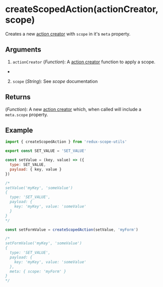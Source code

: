 # createScopedAction(actionCreator, scope)

Creates a new [action creator](https://redux.js.org/glossary#action-creator) with `scope` in it's `meta` property.

## Arguments

1. `actionCreator` (*Function*): A [action creator](https://redux.js.org/glossary#action-creator) function to apply a scope.
*
2. `scope` (*String*): See *scope* documentation


## Returns

(*Function*): A new [action creator](https://redux.js.org/glossary#action-creator) which, when called will include a `meta.scope` property.

## Example

```js
import { createScopedAction } from 'redux-scope-utils'

export const SET_VALUE = 'SET_VALUE'

const setValue = (key, value) => ({
  type: SET_VALUE,
  payload: { key, value }
})

/*
setValue('myKey', 'someValue')
{
  type: 'SET_VALUE',
  payload: {
    key: 'myKey', value: 'someValue'
  }
}
*/

const setFormValue = createScopedAction(setValue, 'myForm')

/*
setFormValue('myKey', 'someValue')
{
  type: 'SET_VALUE',
  payload: {
    key: 'myKey', value: 'someValue'
  },
  meta: { scope: 'myForm' }
}
*/


```
